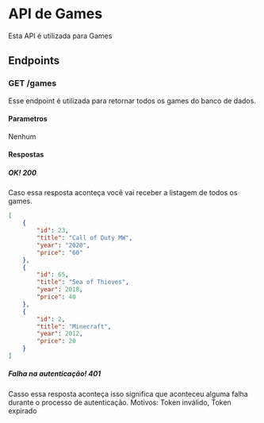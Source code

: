 # API de Games
Esta API é utilizada para Games

## Endpoints
### GET /games
Esse endpoint é utilizada para retornar todos os games do banco de dados.
#### Parametros
Nenhum
#### Respostas
##### OK! 200
Caso essa resposta aconteça você vai receber a listagem de todos os games.
```JSON
[
	{
		"id": 23,
		"title": "Call of Duty MW",
		"year": "2020",
		"price": "60"
	},
	{
		"id": 65,
		"title": "Sea of Thieves",
		"year": 2018,
		"price": 40
	},
	{
		"id": 2,
		"title": "Minecraft",
		"year": 2012,
		"price": 20
	}
]

```
##### Falha na autenticação! 401
Casso essa resposta aconteça isso significa que aconteceu alguma falha durante o processo de autenticação. Motivos: Token inválido, Token expirado 